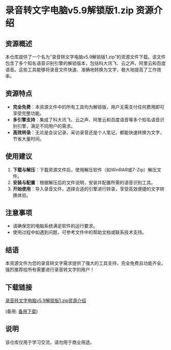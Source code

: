 # 录音转文字电脑v5.9解锁版1.zip 资源介绍

## 资源概述

本仓库提供了一个名为“录音转文字电脑v5.9解锁版1.zip”的资源文件下载。该文件包含了多个知名语音识别引擎的解锁版本，包括科大讯飞、云之声、阿里云和百度语音。这些工具能够将录音文件快速、准确地转换为文字，极大地提高了工作效率。

## 资源特点

- **完全免费**：本资源文件中的所有工具均为解锁版，用户无需支付任何费用即可享受完整功能。
- **多引擎支持**：集成了科大讯飞、云之声、阿里云和百度语音等多个知名语音识别引擎，满足不同用户的需求。
- **高效转录**：无论是会议记录、采访录音还是个人笔记，都能快速转换为文字，节省大量时间。

## 使用建议

1. **下载与解压**：下载资源文件后，使用解压软件（如WinRAR或7-Zip）解压文件。
2. **安装与配置**：根据解压后的文件说明，安装并配置所需的语音识别工具。
3. **开始使用**：导入录音文件，选择合适的引擎进行转录，享受高效便捷的文字转换体验。

## 注意事项

- 请确保您的电脑系统满足软件的运行要求。
- 使用过程中如遇到问题，可参考文件中的帮助文档或联系技术支持。

## 结语

本资源文件为您的录音转文字需求提供了强大的工具支持，完全免费且功能齐全。强烈推荐给所有需要进行录音转文字的用户！

## 下载链接
[录音转文字电脑v5.9解锁版1.zip资源介绍](https://pan.quark.cn/s/652ffb354352) 

(备用: [备用下载](https://pan.baidu.com/s/1VcakVctZ34gZJi_M9ubLuA?pwd=1234))

## 说明

该仓库仅用于学习交流，请勿用于商业用途。
